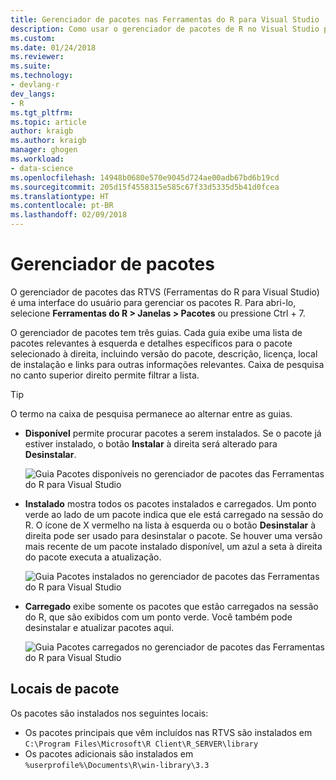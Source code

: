 ```yaml
---
title: Gerenciador de pacotes nas Ferramentas do R para Visual Studio | Microsoft Docs
description: Como usar o gerenciador de pacotes de R no Visual Studio para instalar e gerenciar pacotes R.
ms.custom: 
ms.date: 01/24/2018
ms.reviewer: 
ms.suite: 
ms.technology:
- devlang-r
dev_langs:
- R
ms.tgt_pltfrm: 
ms.topic: article
author: kraigb
ms.author: kraigb
manager: ghogen
ms.workload:
- data-science
ms.openlocfilehash: 14948b0680e570e9045d724ae00adb67bd6b19cd
ms.sourcegitcommit: 205d15f4558315e585c67f33d5335d5b41d0fcea
ms.translationtype: HT
ms.contentlocale: pt-BR
ms.lasthandoff: 02/09/2018
---
```

# <a name="package-manager"></a>Gerenciador de pacotes

O gerenciador de pacotes das RTVS (Ferramentas do R para Visual Studio) é uma interface do usuário para gerenciar os pacotes R. Para abri-lo, selecione **Ferramentas do R > Janelas > Pacotes** ou pressione Ctrl + 7.

O gerenciador de pacotes tem três guias. Cada guia exibe uma lista de pacotes relevantes à esquerda e detalhes específicos para o pacote selecionado à direita, incluindo versão do pacote, descrição, licença, local de instalação e links para outras informações relevantes. Caixa de pesquisa no canto superior direito permite filtrar a lista.

> [!Tip]
> O termo na caixa de pesquisa permanece ao alternar entre as guias.

- **Disponível** permite procurar pacotes a serem instalados. Se o pacote já estiver instalado, o botão **Instalar** à direita será alterado para **Desinstalar**.

    ![Guia Pacotes disponíveis no gerenciador de pacotes das Ferramentas do R para Visual Studio](media/package-manager-available.png)

- **Instalado** mostra todos os pacotes instalados e carregados. Um ponto verde ao lado de um pacote indica que ele está carregado na sessão do R. O ícone de X vermelho na lista à esquerda ou o botão **Desinstalar** à direita pode ser usado para desinstalar o pacote. Se houver uma versão mais recente de um pacote instalado disponível, um azul a seta à direita do pacote executa a atualização.

    ![Guia Pacotes instalados no gerenciador de pacotes das Ferramentas do R para Visual Studio](media/package-manager-installed.png)

- **Carregado** exibe somente os pacotes que estão carregados na sessão do R, que são exibidos com um ponto verde. Você também pode desinstalar e atualizar pacotes aqui.

    ![Guia Pacotes carregados no gerenciador de pacotes das Ferramentas do R para Visual Studio](media/package-manager-loaded.png)

## <a name="package-locations"></a>Locais de pacote

Os pacotes são instalados nos seguintes locais:

- Os pacotes principais que vêm incluídos nas RTVS são instalados em `C:\Program Files\Microsoft\R Client\R_SERVER\library`
- Os pacotes adicionais são instalados em `%userprofile%\Documents\R\win-library\3.3`
